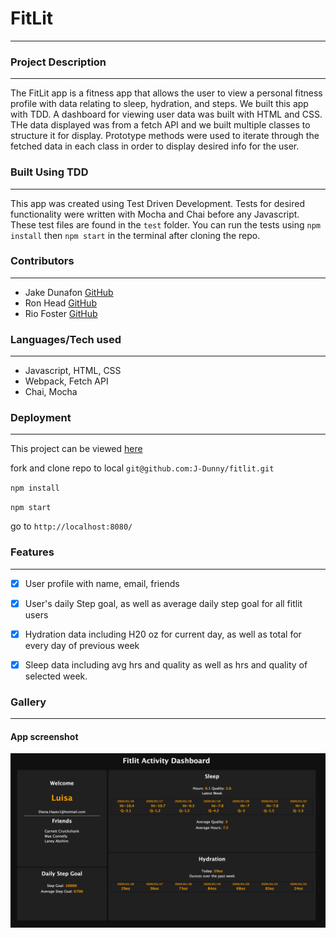 # FitLit
---



### Project Description

---

The FitLit app is a fitness app that allows the user to view a personal fitness profile with data relating to sleep, hydration, and steps.  We built this app with TDD.   A dashboard for viewing user data was built with HTML and CSS. THe data displayed was from a fetch API and we built multiple classes to structure it for display.  Prototype methods were used to iterate through the fetched data in each class in order to display desired info for the user.  

### Built Using TDD

---

This app was created using Test Driven Development. Tests for desired functionality were written with Mocha and Chai before any Javascript. These test files are found in the `test` folder.  You can run the tests using `npm install` then `npm start` in the terminal after cloning the repo.


### Contributors

---

- Jake Dunafon   [GitHub](https://github.com/J-Dunny)
- Ron Head       [GitHub](https://github.com/RonLHead)
- Rio Foster     [GitHub](https://github.com/friotious)



### Languages/Tech used

---

- Javascript, HTML, CSS
- Webpack, Fetch API
- Chai, Mocha


### Deployment

---

This project can be viewed [here](https://github.com/J-Dunny/fitlit)

  fork and clone repo to local  `git@github.com:J-Dunny/fitlit.git`

  `npm install`

  `npm start`

  go to `http://localhost:8080/`


### Features

---

- [x] User profile with name, email, friends
- [x] User's daily Step goal, as well as average daily step goal for all fitlit users
- [x] Hydration data including H20 oz for current day, as well as total for every day of previous week
- [x] Sleep data including avg hrs and quality as well as hrs and quality of selected week.


### Gallery

---

#### App screenshot
![image](/src/images/fitlit-dashboard.png)
